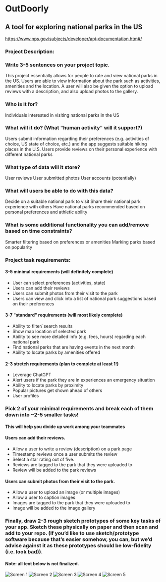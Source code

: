 # OutDoorly

## A tool for exploring national parks in the US


https://www.nps.gov/subjects/developer/api-documentation.htm#/


### Project Description: 
### Write 3-5 sentences on your project topic.
 
This project essentially allows for people to rate and view national parks in the US. Users are able to view information about the park such as activities, amenities and the location. A user will also be given the option to upload reviews with a description, and also upload photos to the gallery.

### Who is it for?
Individuals interested in visiting national parks in the US

### What will it do? (What "human activity" will it support?) 
Users submit information regarding their preferences (e.g. activities of choice, US state of choice, etc.) and the app suggests suitable hiking places in the U.S. 
Users provide reviews on their personal experience with different national parks 


### What type of data will it store?
User reviews
User submitted photos
User accounts (potentially)

 
### What will users be able to do with this data? 
Decide on a suitable national park to visit 
Share their national park experience with others
Have national parks recommended based on personal preferences and athletic ability 


### What is some additional functionality you can add/remove based on time constraints?
Smarter filtering based on preferences or amenities 
Marking parks based on popularity

### Project task requirements: 
#### 3-5 minimal requirements (will definitely complete) 
- User can select preferences (activities, state)
- Users can add their reviews
- Users can submit photos from their visit to the park
- Users can view and click into a list of national park suggestions based on their preferences


#### 3-7 "standard" requirements (will most likely complete) 
- Ability to filter/ search results
- Show map location of selected park
- Ability to see more detailed info (e.g. fees, hours) regarding each national park 
- Find national parks that are having events in the next month
- Ability to locate parks by amenities offered


#### 2-3 stretch requirements (plan to complete at least 1!) 
- Leverage ChatGPT
- Alert users if the park they are in experiences an emergency situation
- Ability to locate parks by proximity
- Popular pictures get shown ahead of others
- User profiles

### Pick 2 of your minimal requirements and break each of them down into ~2-5 smaller tasks! 
#### This will help you divide up work among your teammates 

#### Users can add their reviews.
- Allow a user to write a review (description) on a park page
- Timestamp reviews once a user submits the review
- Select a star rating out of five.
- Reviews are tagged to the park that they were uploaded to
- Review will be added to the park reviews

#### Users can submit photos from their visit to the park.
- Allow a user to upload an image (or multiple images)
- Allow a user to caption images
- Images are tagged to the park that they were uploaded to
- Image will be added to the image gallery



### Finally, draw 2-3 rough sketch prototypes of some key tasks of your app. Sketch these physically on paper and then scan and add to your repo. (If you’d like to use sketch/prototype software because that’s easier somehow, you can, but we’d advise against it as these prototypes should be low-fidelity (i.e. look bad)).

#### Note: all text below is not finalized.

![Screen 1](https://github.com/tendy-s/parksAndRec/assets/51394856/4079ae30-f59a-4fab-b860-57dcd5365dc0)
![Screen 2](https://github.com/tendy-s/parksAndRec/assets/51394856/f599f704-d102-4ce7-aed1-4e425adec820)
![Screen 3](https://github.com/tendy-s/parksAndRec/assets/51394856/c03f64d3-defb-4d9a-b05c-e908c82b6205)
![Screen 4](https://github.com/tendy-s/parksAndRec/assets/51394856/bb06d2fb-1a9e-468a-a296-161b858a44f0)
![Screen 5](https://github.com/tendy-s/parksAndRec/assets/51394856/167c36fd-05cc-4776-8972-2e75b561c99a)

